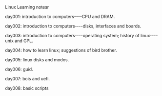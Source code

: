 Linux Learning notesr

day001: introduction to computers----CPU and DRAM.

day002: introduction to computers----disks, interfaces and boards.

day003: introduction to computers----operating system; history of linux----unix and GPL.

day004: how to learn linux; suggestions of bird brother.

day005: linux disks and modos.

day006: guid.

day007: bois and uefi.

day008: basic scripts
